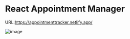 # React Appointment Manager


URL:https://appointmenttracker.netlify.app/

![image](https://user-images.githubusercontent.com/72608044/214858604-c510661c-ee48-4ad1-86a0-9910d663d166.png)


